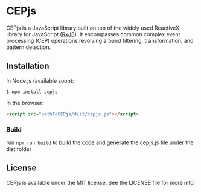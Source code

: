 # CEPjs

CEPjs is a JavaScript library built on top of the widely used ReactiveX library for JavaScript ([RxJS](https://github.com/ReactiveX/rxjs)). It encompasses common complex event processing (CEP) operations revolving around filtering, transformation, and pattern detection.

## Installation
In Node.js (available soon):
```
$ npm install cepjs
```
In the browser:
```html
<script src="pathToCEPjs/dist/cepjs.js"></script>
```
### Build
run `npm run build` to build the code and generate the cepjs.js file under the dist folder

## License
CEPjs is available under the MIT license. See the LICENSE file for more info.